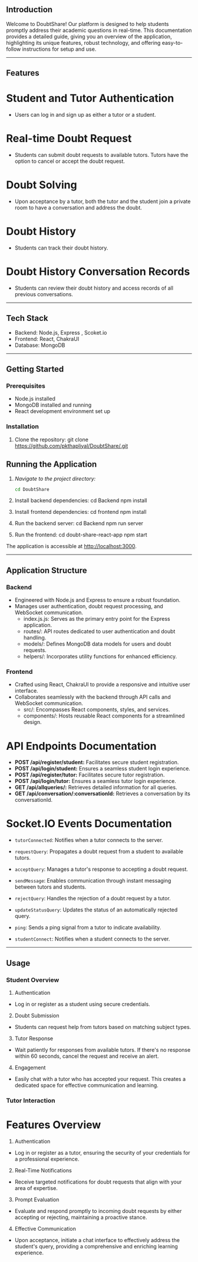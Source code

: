 ## Introduction

Welcome to DoubtShare! Our platform is designed to help students promptly address their academic questions in real-time. This documentation provides a detailed guide, giving you an overview of the application, highlighting its unique features, robust technology, and offering easy-to-follow instructions for setup and use.

---

## Features

# Student and Tutor Authentication
- Users can log in and sign up as either a tutor or a student.

# Real-time Doubt Request
- Students can submit doubt requests to available tutors. Tutors have the option to cancel or accept the doubt request.

# Doubt Solving
- Upon acceptance by a tutor, both the tutor and the student join a private room to have a conversation and address the doubt.

# Doubt History
- Students can track their doubt history.

# Doubt History Conversation Records
- Students can review their doubt history and access records of all previous conversations.




---

## Tech Stack

- Backend: Node.js, Express , Scoket.io
- Frontend: React, ChakraUI
- Database: MongoDB


---

## Getting Started

### Prerequisites
- Node.js installed
- MongoDB installed and running
- React development environment set up

### Installation

1. Clone the repository:
      git clone https://github.com/pkthapliyal/DoubtShare/.git


## Running the Application

1. *Navigate to the project directory:*
    ```sh
    cd DoubtShare
    

2. Install backend dependencies:
        cd Backend
    npm install
    

3. Install frontend dependencies:
        cd frontend
    npm install
    

4. Run the backend server:
        cd Backend
    npm run server
    

5. Run the frontend:
        cd doubt-share-react-app
    npm start
    

The application is accessible at [http://localhost:3000](http://localhost:3000).

---

## Application Structure

### Backend
- Engineered with Node.js and Express to ensure a robust foundation.
- Manages user authentication, doubt request processing, and WebSocket communication.
  - index.js.js: Serves as the primary entry point for the Express application.
  - routes/: API routes dedicated to user authentication and doubt handling.
  - models/: Defines MongoDB data models for users and doubt requests.
  - helpers/: Incorporates utility functions for enhanced efficiency.

### Frontend
- Crafted using React, ChakraUI to provide a responsive and intuitive user interface.
- Collaborates seamlessly with the backend through API calls and WebSocket communication.
  - src/: Encompasses React components, styles, and services.
  - components/: Hosts reusable React components for a streamlined design.


# API Endpoints Documentation

- **POST /api/register/student:** Facilitates secure student registration.
- **POST /api/login/student:** Ensures a seamless student login experience.
- **POST /api/register/tutor:** Facilitates secure tutor registration.
- **POST /api/login/tutor:** Ensures a seamless tutor login experience.
- **GET /api/allqueries/:** Retrieves detailed information for all queries.
- **GET /api/conversation/:conversationId:** Retrieves a conversation by its conversationId.


# Socket.IO Events Documentation

- `tutorConnected`: Notifies when a tutor connects to the server.

- `requestQuery`: Propagates a doubt request from a student to available tutors.

- `acceptQuery`: Manages a tutor's response to accepting a doubt request.

- `sendMessage`: Enables communication through instant messaging between tutors and students.

- `rejectQuery`: Handles the rejection of a doubt request by a tutor.

- `updateStatusQuery`: Updates the status of an automatically rejected query.

- `ping`: Sends a ping signal from a tutor to indicate availability.

- `studentConnect`: Notifies when a student connects to the server.


---

## Usage

### Student Overview
 1. Authentication

- Log in or register as a student using secure credentials.

 2. Doubt Submission

- Students can request help from tutors based on matching subject types.

 3. Tutor Response

- Wait patiently for responses from available tutors. If there's no response within 60 seconds, cancel the request and receive an alert.

 4. Engagement

- Easily chat with a tutor who has accepted your request. This creates a dedicated space for effective communication and learning.


### Tutor Interaction
# Features Overview

 1. Authentication

- Log in or register as a tutor, ensuring the security of your credentials for a professional experience.

 2. Real-Time Notifications

- Receive targeted notifications for doubt requests that align with your area of expertise.

 3. Prompt Evaluation

- Evaluate and respond promptly to incoming doubt requests by either accepting or rejecting, maintaining a proactive stance.

 4. Effective Communication

- Upon acceptance, initiate a chat interface to effectively address the student's query, providing a comprehensive and enriching learning experience.


